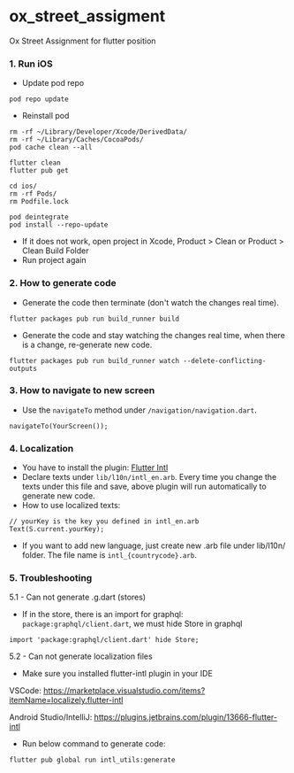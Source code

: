 # ox_street_assigment
Ox Street Assignment for flutter position

### 1. Run iOS
- Update pod repo
```
pod repo update
```
- Reinstall pod
```
rm -rf ~/Library/Developer/Xcode/DerivedData/
rm -rf ~/Library/Caches/CocoaPods/
pod cache clean --all

flutter clean
flutter pub get

cd ios/
rm -rf Pods/
rm Podfile.lock

pod deintegrate
pod install --repo-update
```
- If it does not work, open project in Xcode, Product > Clean or Product > Clean Build Folder
- Run project again

### 2. How to generate code
- Generate the code then terminate (don't watch the changes real time).
```
flutter packages pub run build_runner build
```

- Generate the code and stay watching the changes real time, when there is a change, re-generate new code.
```
flutter packages pub run build_runner watch --delete-conflicting-outputs
```

### 3. How to navigate to new screen
- Use the `navigateTo` method under `/navigation/navigation.dart`.
```
navigateTo(YourScreen());
```

### 4. Localization
- You have to install the plugin: [Flutter Intl](https://plugins.jetbrains.com/plugin/13666-flutter-intl )
- Declare texts under `lib/l10n/intl_en.arb`. Every time you change the texts under this file and save, above plugin will run automatically to generate new code.
- How to use localized texts:
```
// yourKey is the key you defined in intl_en.arb
Text(S.current.yourKey);
```
- If you want to add new language, just create new .arb file under lib/l10n/ folder. The file name is `intl_{countrycode}.arb`.

### 5. Troubleshooting
5.1 - Can not generate .g.dart (stores)
- If in the store, there is an import for graphql: `package:graphql/client.dart`, we must hide Store in graphql
```
import 'package:graphql/client.dart' hide Store;
```

5.2 - Can not generate localization files
- Make sure you installed flutter-intl plugin in your IDE

VSCode: https://marketplace.visualstudio.com/items?itemName=localizely.flutter-intl

Android Studio/IntelliJ: https://plugins.jetbrains.com/plugin/13666-flutter-intl

- Run below command to generate code:
```
flutter pub global run intl_utils:generate
```
